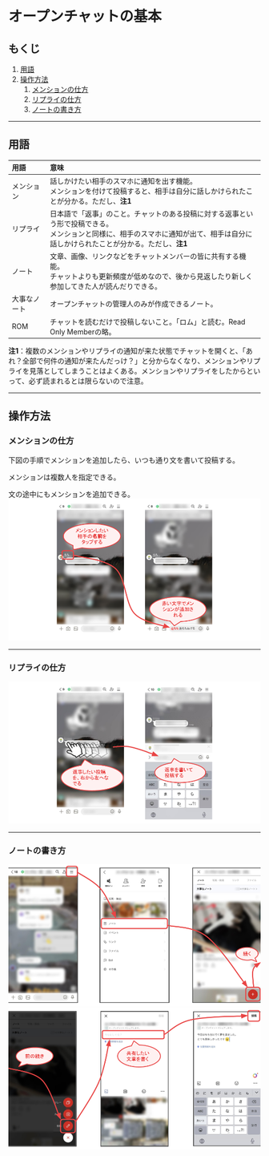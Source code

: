 <link rel="stylesheet" href="https://kusa-mochi.github.io/line-open-chat-faq/css/common.css" />

# オープンチャットの基本

## もくじ
1. [用語](#words)
1. [操作方法](#operations)
    1. [メンションの仕方](#how-to-mention)
    1. [リプライの仕方](#how-to-reply)
    1. [ノートの書き方](#how-to-create-note)

<hr></hr>

<a id="words"></a>
## 用語

|用語|意味|
|:---|:---|
|メンション|話しかけたい相手のスマホに通知を出す機能。<br>メンションを付けて投稿すると、相手は自分に話しかけられたことが分かる。ただし、**注1**|
|リプライ|日本語で「返事」のこと。チャットのある投稿に対する返事という形で投稿できる。<br>メンションと同様に、相手のスマホに通知が出て、相手は自分に話しかけられたことが分かる。ただし、**注1**|
|ノート|文章、画像、リンクなどをチャットメンバーの皆に共有する機能。<br>チャットよりも更新頻度が低めなので、後から見返したり新しく参加してきた人が読んだりできる。|
|大事なノート|オープンチャットの管理人のみが作成できるノート。|
|ROM|チャットを読むだけで投稿しないこと。「ロム」と読む。Read Only Memberの略。|

**注1**：複数のメンションやリプライの通知が来た状態でチャットを開くと、「あれ？全部で何件の通知が来たんだっけ？」と分からなくなり、メンションやリプライを見落としてしまうことはよくある。メンションやリプライをしたからといって、必ず読まれるとは限らないので注意。

<hr></hr>

<a id="operations"></a>
## 操作方法

<a id="how-to-mention"></a>
### メンションの仕方

下図の手順でメンションを追加したら、いつも通り文を書いて投稿する。

メンションは複数人を指定できる。

文の途中にもメンションを追加できる。
![メンションの仕方](images/flow4.png)

<hr></hr>

<a id="how-to-reply"></a>
### リプライの仕方

![リプライの仕方](images/flow3.png)

<hr></hr>

<a id="how-to-create-note"></a>
### ノートの書き方

![ノートの書き方1of2](images/flow1.png)
![ノートの書き方2of2](images/flow2.png)
